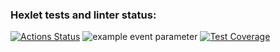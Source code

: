 ### Hexlet tests and linter status:
[![Actions Status](https://github.com/Muhomor-mushroom/frontend-project-46/actions/workflows/hexlet-check.yml/badge.svg)](https://github.com/Muhomor-mushroom/frontend-project-46/actions)
![example event parameter](https://github.com/github/docs/actions/workflows/main.yml/badge.svg?event=push)
[![Test Coverage](https://api.codeclimate.com/v1/badges/d81c6acffc263a555adf/test_coverage)](https://codeclimate.com/github/Muhomor-mushroom/frontend-project-46/test_coverage)